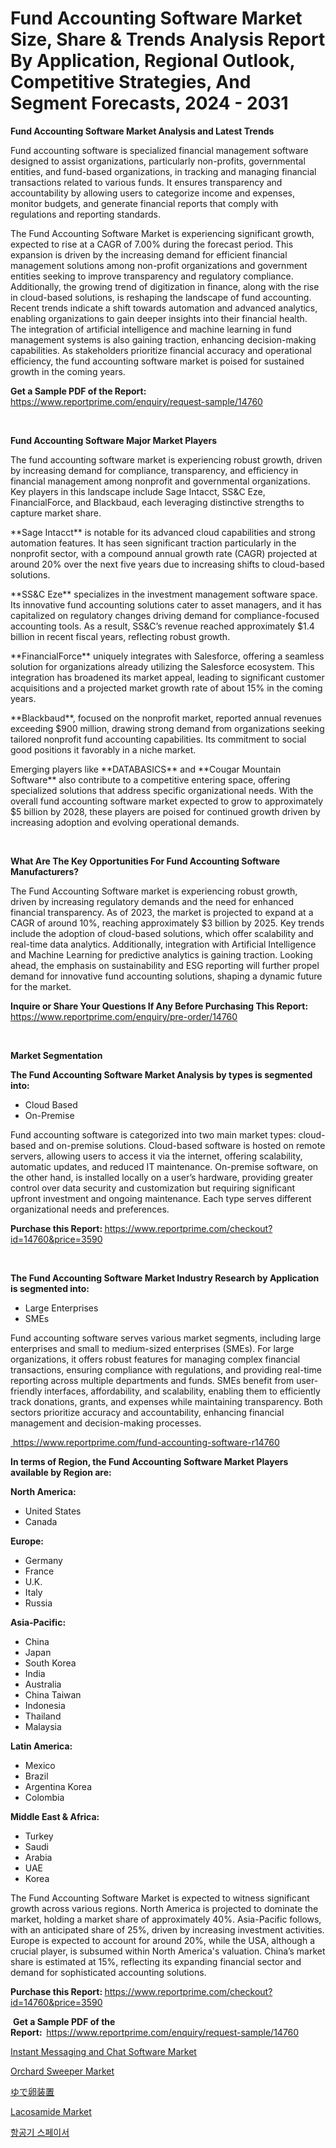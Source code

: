 <p><h1>Fund Accounting Software Market Size, Share & Trends Analysis Report By Application, Regional Outlook, Competitive Strategies, And Segment Forecasts, 2024 - 2031</h1></p><p><strong>Fund Accounting Software Market Analysis and Latest Trends</strong></p>
<p><p>Fund accounting software is specialized financial management software designed to assist organizations, particularly non-profits, governmental entities, and fund-based organizations, in tracking and managing financial transactions related to various funds. It ensures transparency and accountability by allowing users to categorize income and expenses, monitor budgets, and generate financial reports that comply with regulations and reporting standards.</p><p>The Fund Accounting Software Market is experiencing significant growth, expected to rise at a CAGR of 7.00% during the forecast period. This expansion is driven by the increasing demand for efficient financial management solutions among non-profit organizations and government entities seeking to improve transparency and regulatory compliance. Additionally, the growing trend of digitization in finance, along with the rise in cloud-based solutions, is reshaping the landscape of fund accounting. Recent trends indicate a shift towards automation and advanced analytics, enabling organizations to gain deeper insights into their financial health. The integration of artificial intelligence and machine learning in fund management systems is also gaining traction, enhancing decision-making capabilities. As stakeholders prioritize financial accuracy and operational efficiency, the fund accounting software market is poised for sustained growth in the coming years.</p></p>
<p><strong>Get a Sample PDF of the Report:&nbsp;</strong> <a href="https://www.reportprime.com/enquiry/request-sample/14760">https://www.reportprime.com/enquiry/request-sample/14760</a></p>
<p>&nbsp;</p>
<p><strong>Fund Accounting Software Major Market Players</strong></p>
<p><p>The fund accounting software market is experiencing robust growth, driven by increasing demand for compliance, transparency, and efficiency in financial management among nonprofit and governmental organizations. Key players in this landscape include Sage Intacct, SS&C Eze, FinancialForce, and Blackbaud, each leveraging distinctive strengths to capture market share.</p><p>**Sage Intacct** is notable for its advanced cloud capabilities and strong automation features. It has seen significant traction particularly in the nonprofit sector, with a compound annual growth rate (CAGR) projected at around 20% over the next five years due to increasing shifts to cloud-based solutions. </p><p>**SS&C Eze** specializes in the investment management software space. Its innovative fund accounting solutions cater to asset managers, and it has capitalized on regulatory changes driving demand for compliance-focused accounting tools. As a result, SS&C’s revenue reached approximately $1.4 billion in recent fiscal years, reflecting robust growth.</p><p>**FinancialForce** uniquely integrates with Salesforce, offering a seamless solution for organizations already utilizing the Salesforce ecosystem. This integration has broadened its market appeal, leading to significant customer acquisitions and a projected market growth rate of about 15% in the coming years.</p><p>**Blackbaud**, focused on the nonprofit market, reported annual revenues exceeding $900 million, drawing strong demand from organizations seeking tailored nonprofit fund accounting capabilities. Its commitment to social good positions it favorably in a niche market.</p><p>Emerging players like **DATABASICS** and **Cougar Mountain Software** also contribute to a competitive entering space, offering specialized solutions that address specific organizational needs. With the overall fund accounting software market expected to grow to approximately $5 billion by 2028, these players are poised for continued growth driven by increasing adoption and evolving operational demands.</p></p>
<p>&nbsp;</p>
<p><strong>What Are The Key Opportunities For Fund Accounting Software Manufacturers?</strong></p>
<p><p>The Fund Accounting Software market is experiencing robust growth, driven by increasing regulatory demands and the need for enhanced financial transparency. As of 2023, the market is projected to expand at a CAGR of around 10%, reaching approximately $3 billion by 2025. Key trends include the adoption of cloud-based solutions, which offer scalability and real-time data analytics. Additionally, integration with Artificial Intelligence and Machine Learning for predictive analytics is gaining traction. Looking ahead, the emphasis on sustainability and ESG reporting will further propel demand for innovative fund accounting solutions, shaping a dynamic future for the market.</p></p>
<p><strong>Inquire or Share Your Questions If Any Before Purchasing This Report:</strong> <a href="https://www.reportprime.com/enquiry/pre-order/14760">https://www.reportprime.com/enquiry/pre-order/14760</a></p>
<p>&nbsp;</p>
<p><strong>Market Segmentation</strong></p>
<p><strong>The Fund Accounting Software Market Analysis by types is segmented into:</strong></p>
<p><ul><li>Cloud Based</li><li>On-Premise</li></ul></p>
<p><p>Fund accounting software is categorized into two main market types: cloud-based and on-premise solutions. Cloud-based software is hosted on remote servers, allowing users to access it via the internet, offering scalability, automatic updates, and reduced IT maintenance. On-premise software, on the other hand, is installed locally on a user’s hardware, providing greater control over data security and customization but requiring significant upfront investment and ongoing maintenance. Each type serves different organizational needs and preferences.</p></p>
<p><strong>Purchase this Report:&nbsp;</strong><a href="https://www.reportprime.com/checkout?id=14760&price=3590">https://www.reportprime.com/checkout?id=14760&price=3590</a></p>
<p>&nbsp;</p>
<p><strong>The Fund Accounting Software Market Industry Research by Application is segmented into:</strong></p>
<p><ul><li>Large Enterprises</li><li>SMEs</li></ul></p>
<p><p>Fund accounting software serves various market segments, including large enterprises and small to medium-sized enterprises (SMEs). For large organizations, it offers robust features for managing complex financial transactions, ensuring compliance with regulations, and providing real-time reporting across multiple departments and funds. SMEs benefit from user-friendly interfaces, affordability, and scalability, enabling them to efficiently track donations, grants, and expenses while maintaining transparency. Both sectors prioritize accuracy and accountability, enhancing financial management and decision-making processes.</p></p>
<p><a href="https://www.reportprime.com/fund-accounting-software-r14760">&nbsp;https://www.reportprime.com/fund-accounting-software-r14760</a></p>
<p><strong>In terms of Region, the Fund Accounting Software Market Players available by Region are:</strong></p>
<p>
    <p> <strong> North America: </strong>
        <ul>
            <li>United States</li>
            <li>Canada</li>
        </ul>
        </p> 
    <p> <strong> Europe: </strong>
        <ul>
            <li>Germany</li>
            <li>France</li>
            <li>U.K.</li>
            <li>Italy</li>
            <li>Russia</li>
        </ul>
        </p> 
    <p> <strong> Asia-Pacific: </strong>
        <ul>
            <li>China</li>
            <li>Japan</li>
            <li>South Korea</li>
            <li>India</li>
            <li>Australia</li>
            <li>China Taiwan</li>
            <li>Indonesia</li>
            <li>Thailand</li>
            <li>Malaysia</li>
        </ul>
        </p> 
    <p> <strong> Latin America: </strong>
        <ul>
            <li>Mexico</li>
            <li>Brazil</li>
            <li>Argentina Korea</li>
            <li>Colombia</li>
        </ul>
        </p> 
    <p> <strong> Middle East & Africa: </strong>
        <ul>
            <li>Turkey</li>
            <li>Saudi</li>
            <li>Arabia</li>
            <li>UAE</li>
            <li>Korea</li>
        </ul>
    </p>
    </p>
<p><p>The Fund Accounting Software Market is expected to witness significant growth across various regions. North America is projected to dominate the market, holding a market share of approximately 40%. Asia-Pacific follows, with an anticipated share of 25%, driven by increasing investment activities. Europe is expected to account for around 20%, while the USA, although a crucial player, is subsumed within North America's valuation. China’s market share is estimated at 15%, reflecting its expanding financial sector and demand for sophisticated accounting solutions.</p></p>
<p><strong>Purchase this Report: </strong><a href="https://www.reportprime.com/checkout?id=14760&price=3590">https://www.reportprime.com/checkout?id=14760&price=3590</a></p>
<p>&nbsp;<strong>Get a Sample PDF of the Report:&nbsp;&nbsp;</strong><a href="https://www.reportprime.com/enquiry/request-sample/14760">https://www.reportprime.com/enquiry/request-sample/14760</a></p>
<p><strong></strong></p>
<p><p><a href="https://github.com/naodanhluon8/Market-Research-Report-List-1/blob/main/instant-messaging-and-chat-software-market.md">Instant Messaging and Chat Software Market</a></p><p><a href="https://issuu.com/reportprime-2/docs/orchard-sweeper-market-size-2030.pp_44cc7da3a3b655">Orchard Sweeper Market</a></p><p><a href="https://medium.com/@verniebarton2023/boiled-egg-apparatus-market-%E3%81%AF-%E3%82%B3%E3%82%B9%E3%83%88%E7%AE%A1%E7%90%86%E3%81%A8%E5%8A%B9%E7%8E%87%E5%90%91%E4%B8%8A%E3%82%92%E5%84%AA%E5%85%88%E3%81%97%E3%81%BE%E3%81%99-%E3%81%95%E3%82%89%E3%81%AB-%E5%A0%B1%E5%91%8A%E6%9B%B8%E3%81%AF%E5%B8%82%E5%A0%B4%E3%81%AE%E9%9C%80%E8%A6%81%E9%9D%A2%E3%81%A8%E4%BE%9B%E7%B5%A6%E9%9D%A2%E3%81%AE%E4%B8%A1%E6%96%B9%E3%82%92%E3%82%AB%E3%83%90%E3%83%BC%E3%81%97%E3%81%A6%E3%81%84%E3%81%BE%E3%81%99-boiled-egg-80d33cad5d4b">ゆで卵装置</a></p><p><a href="https://www.linkedin.com/pulse/future-innovation-global-lacosamide-market-growth-opportunities-jurae?trackingId=JNS9fPk0QMyi%2B2ZlpUlmGQ%3D%3D">Lacosamide Market</a></p><p><a href="https://medium.com/@rudyswaniafgwski56664/%EC%84%B8%EA%B3%84-aircraft-spacer-market-%EC%9D%80-2024%EC%97%90%EC%84%9C-2031%EB%A1%9C-%EC%97%B0%ED%8F%89%EA%B7%A0-%EC%A6%9D%EA%B0%80%EC%9C%A8%EC%9D%84-%EB%B3%B4%EC%9D%BC-%EA%B2%83%EC%9C%BC%EB%A1%9C-%EC%98%88%EC%83%81%EB%90%A9%EB%8B%88%EB%8B%A4-5292196667d0">항공기 스페이서</a></p></p>